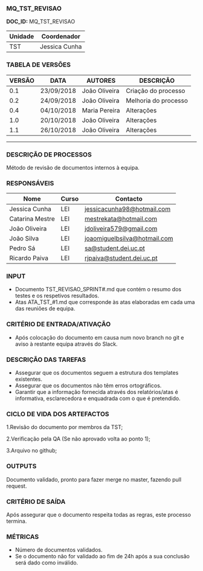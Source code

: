 ### MQ_TST_REVISAO

**DOC_ID:** MQ_TST_REVISAO

| Unidade | Coordenador   |
| ------- | ------------- |
| TST     | Jessica Cunha |


### TABELA DE VERSÕES
| VERSÃO | DATA       | AUTORES       | DESCRIÇÃO           |
| ------ | ---------- | ------------- | ------------------- |
| 0.1    | 23/09/2018 | João Oliveira | Criação do processo |
| 0.2    | 24/09/2018 | João Oliveira | Melhoria do processo|
| 0.4    | 04/10/2018 | Maria Pereira | Alterações          |
| 1.0    | 20/10/2018 | João Oliveira | Alterações          |
| 1.1    | 26/10/2018 | João Oliveira | Alterações          |

------

### DESCRIÇÃO DE PROCESSOS
Método de revisão de documentos internos à equipa.

### RESPONSÁVEIS
| Nome            | Curso | Contacto                     |
| --------------- | ----- | ---------------------------- |
| Jessica Cunha   | LEI   | jessicacunha98@hotmail.com   |
| Catarina Mestre | LEI   | mestrekata@hotmail.com       |
| João Oliveira   | LEI   | jdoliveira579@gmail.com      |
| João Silva      | LEI   | joaomiguelbsilva@hotmail.com |
| Pedro Sá        | LEI   | sa@student.dei.uc.pt         |
| Ricardo Paiva   | LEI   | rjpaiva@student.dei.uc.pt    |

### INPUT
- Documento TST_REVISAO_SPRINT#.md que contém o resumo dos testes e os respetivos resultados.
- Atas ATA_TST_#1.md que corresponde às atas elaboradas em cada uma das reuniões de equipa.

### CRITÉRIO DE ENTRADA/ATIVAÇÃO
- Após colocação do documento em causa num novo branch no git e aviso à restante equipa através do Slack.

### DESCRIÇÃO DAS TAREFAS
- Assegurar que os documentos seguem a estrutura dos templates existentes.
- Assegurar que os documentos não têm erros ortográficos.
- Garantir que a informação fornecida através dos relatórios/atas é informativa, esclarecedora e enquadrada com o que é pretendido.

### CICLO DE VIDA DOS ARTEFACTOS
1.Revisão do documento por membros da TST;

2.Verificação pela QA (Se não aprovado volta ao ponto 1);

3.Arquivo no github;

### OUTPUTS
Documento validado, pronto para fazer merge no master, fazendo pull request.

### CRITÉRIO DE SAÍDA
Após assegurar que o documento respeita todas as regras, este processo termina.

### MÉTRICAS
- Número de documentos validados.
- Se o documento não for validado ao fim de 24h após a sua conclusão será dado como inválido.
